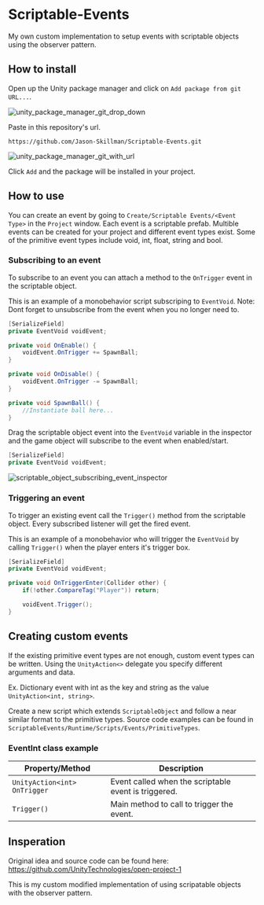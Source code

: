 # Scriptable-Events
My own custom implementation to setup events with scriptable objects using the observer pattern.

## How to install

Open up the Unity package manager and click on `Add package from git URL...`.

![unity_package_manager_git_drop_down](https://i.imgur.com/wRDQU8Z.png)

Paste in this repository's url.

`https://github.com/Jason-Skillman/Scriptable-Events.git`

![unity_package_manager_git_with_url](https://i.imgur.com/sNQYA13.png)

Click `Add` and the package will be installed in your project.

## How to use
You can create an event by going to `Create/Scriptable Events/<Event Type>` in the `Project` window. Each event is a scriptable prefab. Multible events can be created for your project and different event types exist. Some of the primitive event types include void, int, float, string and bool.

### Subscribing to an event
To subscribe to an event you can attach a method to the `OnTrigger` event in the scriptable object.

This is an example of a monobehavior script subscriping to `EventVoid`. Note: Dont forget to unsubscribe from the event when you no longer need to.

```C#
[SerializeField]
private EventVoid voidEvent;

private void OnEnable() {
	voidEvent.OnTrigger += SpawnBall;
}

private void OnDisable() {
	voidEvent.OnTrigger -= SpawnBall;
}

private void SpawnBall() {
	//Instantiate ball here...
}
```

Drag the scriptable object event into the `EventVoid` variable in the inspector and the game object will subscribe to the event when enabled/start.

```C#
[SerializeField]
private EventVoid voidEvent;
```

![scriptable_object_subscribing_event_inspector](https://i.imgur.com/wGfJZdb.png)

### Triggering an event
To trigger an existing event call the `Trigger()` method from the scriptable object. Every subscribed listener will get the fired event.

This is an example of a monobehavior who will trigger the `EventVoid` by calling `Trigger()` when the player enters it's trigger box.

```C#
[SerializeField]
private EventVoid voidEvent;

private void OnTriggerEnter(Collider other) {
    if(!other.CompareTag("Player")) return;

    voidEvent.Trigger();
}
```

## Creating custom events
If the existing primitive event types are not enough, custom event types can be written. Using the `UnityAction<>` delegate you specify different arguments and data.

Ex. Dictionary event with int as the key and string as the value `UnityAction<int, string>`.

Create a new script which extends `ScriptableObject` and follow a near similar format to the primitive types. Source code examples can be found in `ScriptableEvents/Runtime/Scripts/Events/PrimitiveTypes`.

### EventInt class example
|Property/Method|Description|
|---|---|
|`UnityAction<int>` `OnTrigger`|Event called when the scriptable event is triggered.|
|`Trigger()`|Main method to call to trigger the event.|

## Insperation
Original idea and source code can be found here: https://github.com/UnityTechnologies/open-project-1

This is my custom modified implementation of using scripatable objects with the observer pattern.
